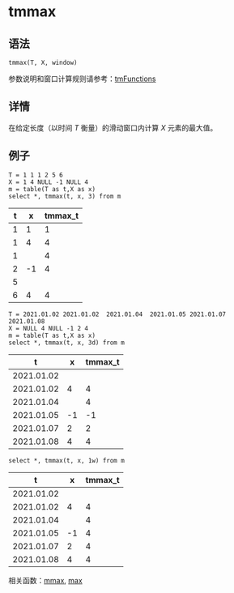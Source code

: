 # tmmax

## 语法

`tmmax(T, X, window)`

参数说明和窗口计算规则请参考：[tmFunctions](../themes/tmFunctions.html)

## 详情

在给定长度（以时间 *T* 衡量）的滑动窗口内计算 *X* 元素的最大值。

## 例子

```
T = 1 1 1 2 5 6
X = 1 4 NULL -1 NULL 4
m = table(T as t,X as x)
select *, tmmax(t, x, 3) from m
```

| t | x | tmmax\_t |
| --- | --- | --- |
| 1 | 1 | 1 |
| 1 | 4 | 4 |
| 1 |  | 4 |
| 2 | -1 | 4 |
| 5 |  |  |
| 6 | 4 | 4 |

```
T = 2021.01.02 2021.01.02  2021.01.04  2021.01.05 2021.01.07 2021.01.08
X = NULL 4 NULL -1 2 4
m = table(T as t,X as x)
select *, tmmax(t, x, 3d) from m
```

| t | x | tmmax\_t |
| --- | --- | --- |
| 2021.01.02 |  |  |
| 2021.01.02 | 4 | 4 |
| 2021.01.04 |  | 4 |
| 2021.01.05 | -1 | -1 |
| 2021.01.07 | 2 | 2 |
| 2021.01.08 | 4 | 4 |

```
select *, tmmax(t, x, 1w) from m
```

| t | x | tmmax\_t |
| --- | --- | --- |
| 2021.01.02 |  |  |
| 2021.01.02 | 4 | 4 |
| 2021.01.04 |  | 4 |
| 2021.01.05 | -1 | 4 |
| 2021.01.07 | 2 | 4 |
| 2021.01.08 | 4 | 4 |

相关函数：[mmax](../m/mmax.html), [max](../m/max.html)

